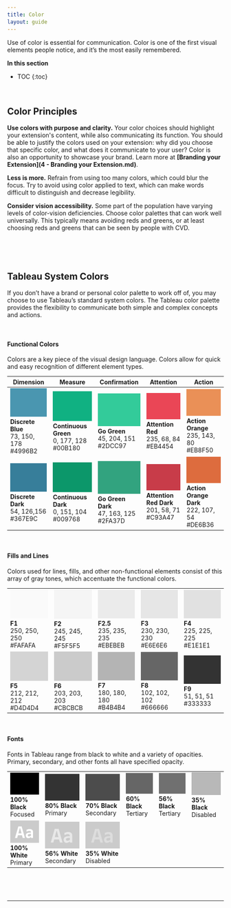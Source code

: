 ```yaml
---
title: Color
layout: guide
---
```


Use of color is essential for communication. Color is one of the first visual elements people notice, and it’s the most easily remembered. 

**In this section**

* TOC
{:toc}



&nbsp;

## Color Principles

**Use colors with purpose and clarity.** Your color choices should highlight your extension's content, while also communicating its function. You should be able to justify the colors used on your extension: why did you choose that specific color, and what does it communicate to your user? Color is also an opportunity to showcase your brand. Learn more at **[Branding your Extension](4 - Branding your Extension.md)**.

**Less is more.** Refrain from using too many colors, which could blur the focus. Try to avoid using color applied to text, which can make words difficult to distinguish and decrease legibility. 

**Consider vision accessibility.** Some part of the population have varying levels of color-vision deficiencies. Choose color palettes that can work well universally. This typically means avoiding reds and greens, or at least choosing reds and greens that can be seen by people with CVD.

&nbsp;

&nbsp;

## Tableau System Colors

If you don’t have a brand or personal color palette to work off of, you may choose to use Tableau’s standard system colors. The Tableau color palette provides the flexibility to communicate both simple and complex concepts and actions. 

&nbsp;

#### Functional Colors

Colors are a key piece of the visual design language. Colors allow for quick and easy recognition of different element types.

| Dimension  |  Measure | Confirmation | Attention |  Action |
|---|---|---|---|---|
| ![Discrete Blue](imgs/6-discrete_blue.png)<br>**Discrete Blue**<br>73, 150, 178<br>#4996B2 | ![Continuous Green](imgs/6-continuous_green.png)<br>**Continuous Green**<br>0, 177, 128<br>#00B180 | ![Go Green](imgs/6-go_green.png)<br>**Go Green**<br>45, 204, 151<br>#2DCC97 | ![Attention Red](imgs/6-attention_red.png)<br>**Attention Red**<br>235, 68, 84<br>#EB4454 | ![Action Orange](imgs/6-action_orange.png)<br>**Action Orange**<br>235, 143, 80<br>#EB8F50 | 
| ![Discrete Dark](imgs/6-discrete_dark.png)<br>**Discrete Dark**<br>54, 126,156<br>#367E9C | ![Continuous Dark](imgs/6-continuous_dark.png)<br>**Continuous Dark**<br>0, 151, 104<br>#009768 | ![Go Green Dark](imgs/6-go_green_dark.png)<br>**Go Green Dark**<br>47, 163, 125<br>#2FA37D | ![Attention Red Dark](imgs/6-attention_red_dark.png)<br>**Attention Red Dark**<br>201, 58, 71<br>#C93A47 | ![Action Orange Dark](imgs/6-action_orange_dark.png)<br>**Action Orange Dark**<br>222, 107, 54<br>#DE6B36 |

&nbsp;

#### Fills and Lines

Colors used for lines, fills, and other non-functional elements consist of this array of gray tones, which accentuate the functional colors.

|   |   |   |   |   |
|---|---|---|---|---|
| ![F1](imgs/6-F1.png)<br>**F1**<br>250, 250, 250<br>#FAFAFA | ![F2](imgs/6-F2.png)<br>**F2**<br>245, 245, 245<br>#F5F5F5 | ![F2.5](imgs/6-F2.5.png)<br>**F2.5**<br>235, 235, 235<br>#EBEBEB | ![F3](imgs/6-F3.png)<br>**F3**<br>230, 230, 230<br>#E6E6E6 | ![F4](imgs/6-F4.png)<br>**F4**<br>225, 225, 225<br>#E1E1E1 |
| ![F5](imgs/6-F5.png)<br>**F5**<br>212, 212, 212<br>#D4D4D4 | ![F6](imgs/6-F6.png)<br>**F6**<br>203, 203, 203<br>#CBCBCB | ![F7](imgs/6-F7.png)<br>**F7**<br>180, 180, 180<br>#B4B4B4 | ![F8](imgs/6-F8.png)<br>**F8**<br>102, 102, 102<br>#666666 | ![F9](imgs/6-F9.png)<br>**F9**<br>51, 51, 51<br>#333333 |

&nbsp;

#### Fonts

Fonts in Tableau range from black to white and a variety of opacities. Primary, secondary, and other fonts all have specified opacity.

|   |   |   |   |   |   |
|---|---|---|---|---|---|
| ![100% Black](imgs/6-100_black.png)<br>**100% Black**<br>Focused | ![80% Black](imgs/6-80_black.png)<br>**80% Black**<br>Primary | ![70% Black](imgs/6-70_black.png)<br>**70% Black**<br>Secondary | ![60% Black](imgs/6-60_black.png)<br>**60% Black**<br>Tertiary | ![56% Black](imgs/6-56_black.png)<br>**56% Black**<br>Tertiary | ![35% Black](imgs/6-35_black.png)<br>**35% Black**<br>Disabled
| ![100% White](imgs/6-100_white.png)<br>**100% White**<br>Primary | ![56% White](imgs/6-56_white.png)<br>**56% White**<br>Secondary | ![35% White](imgs/6-35_white.png)<br>**35% White**<br>Disabled

&nbsp;

&nbsp;


---
<!-- 

### <div id="expand-box"><div id="expand-box-header">[<span style="float: right;">7 – Fonts &#8594; </span>](7 - Fonts.md)</div></div>

##### <div id="expand-box"><div id="expand-box-header">[<span style="float: left;">&#8592; 5 – Layout</span>](5 - Layout.md)</div></div> 

-->